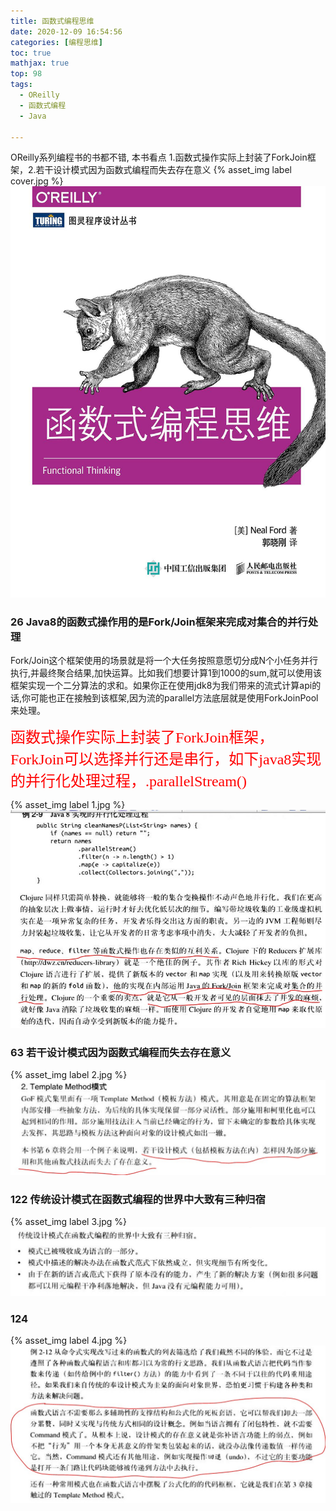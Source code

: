 ```yaml
---
title: 函数式编程思维
date: 2020-12-09 16:54:56
categories: [编程思维]
toc: true
mathjax: true
top: 98
tags:
  - OReilly
  - 函数式编程
  - Java

---
```

OReilly系列编程书的书都不错, 本书看点 1.函数式操作实际上封装了ForkJoin框架，2.若干设计模式因为函数式编程而失去存在意义
{% asset_img label cover.jpg %}
![](函数式编程思维/cover.jpg)
<!-- more -->

### 26 Java8的函数式操作用的是Fork/Join框架来完成对集合的并行处理

Fork/Join这个框架使用的场景就是将一个大任务按照意愿切分成N个小任务并行执行,并最终聚合结果,加快运算。比如我们想要计算1到1000的sum,就可以使用该框架实现一个二分算法的求和。如果你正在使用jdk8为我们带来的流式计算api的话,你可能也正在接触到该框架,因为流的parallel方法底层就是使用ForkJoinPool来处理。 

<font face="黑体" color=red size=5>函数式操作实际上封装了ForkJoin框架，ForkJoin可以选择并行还是串行，如下java8实现的并行化处理过程，.parallelStream()</font>

{% asset_img label 1.jpg %}
![](函数式编程思维/1.jpg)

### 63 若干设计模式因为函数式编程而失去存在意义

{% asset_img label 2.jpg %}
![](函数式编程思维/2.jpg)

### 122 传统设计模式在函数式编程的世界中大致有三种归宿

{% asset_img label 3.jpg %}
![](函数式编程思维/3.jpg)

### 124

{% asset_img label 4.jpg %}
![](函数式编程思维/4.jpg)

